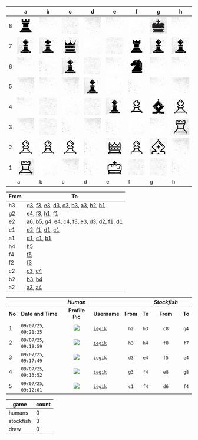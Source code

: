 |   | a | b | c | d | e | f | g | h |
|---|---|---|---|---|---|---|---|---|
| 8 | ![piece](./pieces/style-2/rook-b.jpg) | ![piece](./pieces/style-2/bg-3.jpg) | ![piece](./pieces/style-2/bg-4.jpg) | ![piece](./pieces/style-2/bg-5.jpg) | ![piece](./pieces/style-2/bg-3.jpg) | ![piece](./pieces/style-2/bg-1.jpg) | ![piece](./pieces/style-2/king-b.jpg) | ![piece](./pieces/style-2/bg-3.jpg) |
| 7 | ![piece](./pieces/style-2/pawn-b.jpg) | ![piece](./pieces/style-2/pawn-b.jpg) | ![piece](./pieces/style-2/queen-b.jpg) | ![piece](./pieces/style-2/bg-1.jpg) | ![piece](./pieces/style-2/bg-4.jpg) | ![piece](./pieces/style-2/rook-b.jpg) | ![piece](./pieces/style-2/pawn-b.jpg) | ![piece](./pieces/style-2/pawn-b.jpg) |
| 6 | ![piece](./pieces/style-2/bg-3.jpg) | ![piece](./pieces/style-2/bg-2.jpg) | ![piece](./pieces/style-2/pawn-b.jpg) | ![piece](./pieces/style-2/bg-4.jpg) | ![piece](./pieces/style-2/bg-3.jpg) | ![piece](./pieces/style-2/knight-b.jpg) | ![piece](./pieces/style-2/bg-3.jpg) | ![piece](./pieces/style-2/bg-3.jpg) |
| 5 | ![piece](./pieces/style-2/bg-5.jpg) | ![piece](./pieces/style-2/bg-3.jpg) | ![piece](./pieces/style-2/bg-5.jpg) | ![piece](./pieces/style-2/pawn-b.jpg) | ![piece](./pieces/style-2/bg-1.jpg) | ![piece](./pieces/style-2/bg-2.jpg) | ![piece](./pieces/style-2/bg-3.jpg) | ![piece](./pieces/style-2/bg-5.jpg) |
| 4 | ![piece](./pieces/style-2/bg-3.jpg) | ![piece](./pieces/style-2/bg-4.jpg) | ![piece](./pieces/style-2/bg-1.jpg) | ![piece](./pieces/style-2/bg-4.jpg) | ![piece](./pieces/style-2/pawn-b.jpg) | ![piece](./pieces/style-2/pawn-w.jpg) | ![piece](./pieces/style-2/bishop-b.jpg) | ![piece](./pieces/style-2/pawn-w.jpg) |
| 3 | ![piece](./pieces/style-2/bg-5.jpg) | ![piece](./pieces/style-2/bg-4.jpg) | ![piece](./pieces/style-2/bg-2.jpg) | ![piece](./pieces/style-2/bg-5.jpg) | ![piece](./pieces/style-2/bg-2.jpg) | ![piece](./pieces/style-2/bg-1.jpg) | ![piece](./pieces/style-2/bg-3.jpg) | ![piece](./pieces/style-2/rook-w.jpg) |
| 2 | ![piece](./pieces/style-2/pawn-w.jpg) | ![piece](./pieces/style-2/pawn-w.jpg) | ![piece](./pieces/style-2/pawn-w.jpg) | ![piece](./pieces/style-2/bg-2.jpg) | ![piece](./pieces/style-2/queen-w.jpg) | ![piece](./pieces/style-2/pawn-w.jpg) | ![piece](./pieces/style-2/bishop-w.jpg) | ![piece](./pieces/style-2/bg-5.jpg) |
| 1 | ![piece](./pieces/style-2/rook-w.jpg) | ![piece](./pieces/style-2/bg-1.jpg) | ![piece](./pieces/style-2/bg-5.jpg) | ![piece](./pieces/style-2/bg-2.jpg) | ![piece](./pieces/style-2/king-w.jpg) | ![piece](./pieces/style-2/bg-4.jpg) | ![piece](./pieces/style-2/bg-4.jpg) | ![piece](./pieces/style-2/bg-2.jpg) |
|   | a | b | c | d | e | f | g | h |


| From |  To  |
|------|------|
|  h3  | [g3](https://github.com/tanishq-singh-2407/readme-chess/issues/new?title=chess_move_h3g3&labels=make+move&body=Just+push+%27Submit+new+issue%27.+You+don%27t+need+to+do+anything+else.), [f3](https://github.com/tanishq-singh-2407/readme-chess/issues/new?title=chess_move_h3f3&labels=make+move&body=Just+push+%27Submit+new+issue%27.+You+don%27t+need+to+do+anything+else.), [e3](https://github.com/tanishq-singh-2407/readme-chess/issues/new?title=chess_move_h3e3&labels=make+move&body=Just+push+%27Submit+new+issue%27.+You+don%27t+need+to+do+anything+else.), [d3](https://github.com/tanishq-singh-2407/readme-chess/issues/new?title=chess_move_h3d3&labels=make+move&body=Just+push+%27Submit+new+issue%27.+You+don%27t+need+to+do+anything+else.), [c3](https://github.com/tanishq-singh-2407/readme-chess/issues/new?title=chess_move_h3c3&labels=make+move&body=Just+push+%27Submit+new+issue%27.+You+don%27t+need+to+do+anything+else.), [b3](https://github.com/tanishq-singh-2407/readme-chess/issues/new?title=chess_move_h3b3&labels=make+move&body=Just+push+%27Submit+new+issue%27.+You+don%27t+need+to+do+anything+else.), [a3](https://github.com/tanishq-singh-2407/readme-chess/issues/new?title=chess_move_h3a3&labels=make+move&body=Just+push+%27Submit+new+issue%27.+You+don%27t+need+to+do+anything+else.), [h2](https://github.com/tanishq-singh-2407/readme-chess/issues/new?title=chess_move_h3h2&labels=make+move&body=Just+push+%27Submit+new+issue%27.+You+don%27t+need+to+do+anything+else.), [h1](https://github.com/tanishq-singh-2407/readme-chess/issues/new?title=chess_move_h3h1&labels=make+move&body=Just+push+%27Submit+new+issue%27.+You+don%27t+need+to+do+anything+else.) |
|  g2  | [e4](https://github.com/tanishq-singh-2407/readme-chess/issues/new?title=chess_move_g2e4&labels=make+move&body=Just+push+%27Submit+new+issue%27.+You+don%27t+need+to+do+anything+else.), [f3](https://github.com/tanishq-singh-2407/readme-chess/issues/new?title=chess_move_g2f3&labels=make+move&body=Just+push+%27Submit+new+issue%27.+You+don%27t+need+to+do+anything+else.), [h1](https://github.com/tanishq-singh-2407/readme-chess/issues/new?title=chess_move_g2h1&labels=make+move&body=Just+push+%27Submit+new+issue%27.+You+don%27t+need+to+do+anything+else.), [f1](https://github.com/tanishq-singh-2407/readme-chess/issues/new?title=chess_move_g2f1&labels=make+move&body=Just+push+%27Submit+new+issue%27.+You+don%27t+need+to+do+anything+else.) |
|  e2  | [a6](https://github.com/tanishq-singh-2407/readme-chess/issues/new?title=chess_move_e2a6&labels=make+move&body=Just+push+%27Submit+new+issue%27.+You+don%27t+need+to+do+anything+else.), [b5](https://github.com/tanishq-singh-2407/readme-chess/issues/new?title=chess_move_e2b5&labels=make+move&body=Just+push+%27Submit+new+issue%27.+You+don%27t+need+to+do+anything+else.), [g4](https://github.com/tanishq-singh-2407/readme-chess/issues/new?title=chess_move_e2g4&labels=make+move&body=Just+push+%27Submit+new+issue%27.+You+don%27t+need+to+do+anything+else.), [e4](https://github.com/tanishq-singh-2407/readme-chess/issues/new?title=chess_move_e2e4&labels=make+move&body=Just+push+%27Submit+new+issue%27.+You+don%27t+need+to+do+anything+else.), [c4](https://github.com/tanishq-singh-2407/readme-chess/issues/new?title=chess_move_e2c4&labels=make+move&body=Just+push+%27Submit+new+issue%27.+You+don%27t+need+to+do+anything+else.), [f3](https://github.com/tanishq-singh-2407/readme-chess/issues/new?title=chess_move_e2f3&labels=make+move&body=Just+push+%27Submit+new+issue%27.+You+don%27t+need+to+do+anything+else.), [e3](https://github.com/tanishq-singh-2407/readme-chess/issues/new?title=chess_move_e2e3&labels=make+move&body=Just+push+%27Submit+new+issue%27.+You+don%27t+need+to+do+anything+else.), [d3](https://github.com/tanishq-singh-2407/readme-chess/issues/new?title=chess_move_e2d3&labels=make+move&body=Just+push+%27Submit+new+issue%27.+You+don%27t+need+to+do+anything+else.), [d2](https://github.com/tanishq-singh-2407/readme-chess/issues/new?title=chess_move_e2d2&labels=make+move&body=Just+push+%27Submit+new+issue%27.+You+don%27t+need+to+do+anything+else.), [f1](https://github.com/tanishq-singh-2407/readme-chess/issues/new?title=chess_move_e2f1&labels=make+move&body=Just+push+%27Submit+new+issue%27.+You+don%27t+need+to+do+anything+else.), [d1](https://github.com/tanishq-singh-2407/readme-chess/issues/new?title=chess_move_e2d1&labels=make+move&body=Just+push+%27Submit+new+issue%27.+You+don%27t+need+to+do+anything+else.) |
|  e1  | [d2](https://github.com/tanishq-singh-2407/readme-chess/issues/new?title=chess_move_e1d2&labels=make+move&body=Just+push+%27Submit+new+issue%27.+You+don%27t+need+to+do+anything+else.), [f1](https://github.com/tanishq-singh-2407/readme-chess/issues/new?title=chess_move_e1f1&labels=make+move&body=Just+push+%27Submit+new+issue%27.+You+don%27t+need+to+do+anything+else.), [d1](https://github.com/tanishq-singh-2407/readme-chess/issues/new?title=chess_move_e1d1&labels=make+move&body=Just+push+%27Submit+new+issue%27.+You+don%27t+need+to+do+anything+else.), [c1](https://github.com/tanishq-singh-2407/readme-chess/issues/new?title=chess_move_e1c1&labels=make+move&body=Just+push+%27Submit+new+issue%27.+You+don%27t+need+to+do+anything+else.) |
|  a1  | [d1](https://github.com/tanishq-singh-2407/readme-chess/issues/new?title=chess_move_a1d1&labels=make+move&body=Just+push+%27Submit+new+issue%27.+You+don%27t+need+to+do+anything+else.), [c1](https://github.com/tanishq-singh-2407/readme-chess/issues/new?title=chess_move_a1c1&labels=make+move&body=Just+push+%27Submit+new+issue%27.+You+don%27t+need+to+do+anything+else.), [b1](https://github.com/tanishq-singh-2407/readme-chess/issues/new?title=chess_move_a1b1&labels=make+move&body=Just+push+%27Submit+new+issue%27.+You+don%27t+need+to+do+anything+else.) |
|  h4  | [h5](https://github.com/tanishq-singh-2407/readme-chess/issues/new?title=chess_move_h4h5&labels=make+move&body=Just+push+%27Submit+new+issue%27.+You+don%27t+need+to+do+anything+else.) |
|  f4  | [f5](https://github.com/tanishq-singh-2407/readme-chess/issues/new?title=chess_move_f4f5&labels=make+move&body=Just+push+%27Submit+new+issue%27.+You+don%27t+need+to+do+anything+else.) |
|  f2  | [f3](https://github.com/tanishq-singh-2407/readme-chess/issues/new?title=chess_move_f2f3&labels=make+move&body=Just+push+%27Submit+new+issue%27.+You+don%27t+need+to+do+anything+else.) |
|  c2  | [c3](https://github.com/tanishq-singh-2407/readme-chess/issues/new?title=chess_move_c2c3&labels=make+move&body=Just+push+%27Submit+new+issue%27.+You+don%27t+need+to+do+anything+else.), [c4](https://github.com/tanishq-singh-2407/readme-chess/issues/new?title=chess_move_c2c4&labels=make+move&body=Just+push+%27Submit+new+issue%27.+You+don%27t+need+to+do+anything+else.) |
|  b2  | [b3](https://github.com/tanishq-singh-2407/readme-chess/issues/new?title=chess_move_b2b3&labels=make+move&body=Just+push+%27Submit+new+issue%27.+You+don%27t+need+to+do+anything+else.), [b4](https://github.com/tanishq-singh-2407/readme-chess/issues/new?title=chess_move_b2b4&labels=make+move&body=Just+push+%27Submit+new+issue%27.+You+don%27t+need+to+do+anything+else.) |
|  a2  | [a3](https://github.com/tanishq-singh-2407/readme-chess/issues/new?title=chess_move_a2a3&labels=make+move&body=Just+push+%27Submit+new+issue%27.+You+don%27t+need+to+do+anything+else.), [a4](https://github.com/tanishq-singh-2407/readme-chess/issues/new?title=chess_move_a2a4&labels=make+move&body=Just+push+%27Submit+new+issue%27.+You+don%27t+need+to+do+anything+else.) |


|||_Human_||||_Stockfish_||
|-|-|:-:|-|:-:|:-:|:-:|:-:|
|**No**|**Date and Time**|**Profile Pic**|**Username**|**From**|**To**|**From**|**To**|
|1|`09/07/25`, `09:21:25`|<img src="https://github.com/iegik.png" height="50px" /> | [`iegik`](https://github.com/iegik)|`h2`|`h3`|`c8`|`g4`|
|2|`09/07/25`, `09:19:59`|<img src="https://github.com/iegik.png" height="50px" /> | [`iegik`](https://github.com/iegik)|`h3`|`h4`|`f8`|`f7`|
|3|`09/07/25`, `09:17:49`|<img src="https://github.com/iegik.png" height="50px" /> | [`iegik`](https://github.com/iegik)|`d3`|`e4`|`f5`|`e4`|
|4|`09/07/25`, `09:13:52`|<img src="https://github.com/iegik.png" height="50px" /> | [`iegik`](https://github.com/iegik)|`g3`|`f4`|`e8`|`g8`|
|5|`09/07/25`, `09:12:01`|<img src="https://github.com/iegik.png" height="50px" /> | [`iegik`](https://github.com/iegik)|`c1`|`f4`|`d6`|`f4`|


| game | count |
|------|-------|
| humans | 0 |
| stockfish | 3 |
| draw | 0 |


